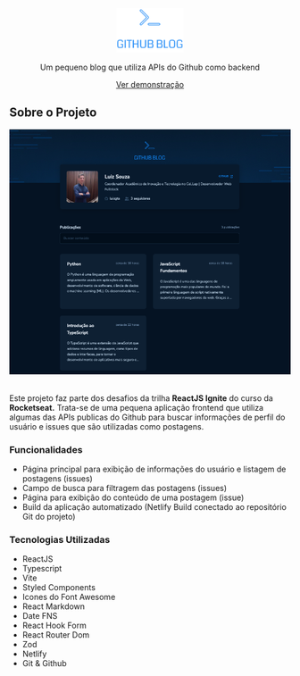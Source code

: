 <div align="center">
  <!-- Logo do Projeto -->
  <img src="src/assets/logo.svg" alt="Logo" height="80">

  <!-- Descrição curta -->
  <p>Um pequeno blog que utiliza APIs do Github como backend</p>

  <!-- Links -->
  <a href="https://github-blog-unextapp.netlify.app" target="_blank">Ver demonstração</a>

</div>

<!-- Sobre o Projeto -->
## Sobre o Projeto

<div align="center">
  <img src="images/capa.png">
</div>

<br>

<p>Este projeto faz parte dos desafios da trilha <b>ReactJS Ignite</b> do curso da <b>Rocketseat.</b> Trata-se de uma pequena aplicação frontend que utiliza algumas das APIs publicas do Github para buscar informações de perfil do usuário e issues que são utilizadas como postagens.</p>


### Funcionalidades

- Página principal para exibição de informações do usuário e listagem de postagens (issues)
- Campo de busca para filtragem das postagens (issues)
- Página para exibição do conteúdo de uma postagem (issue)
- Build da aplicação automatizado (Netlify Build conectado ao repositório Git do projeto)

### Tecnologias Utilizadas

* ReactJS
* Typescript
* Vite
* Styled Components
* Icones do Font Awesome
* React Markdown
* Date FNS
* React Hook Form
* React Router Dom
* Zod
* Netlify
* Git & Github
